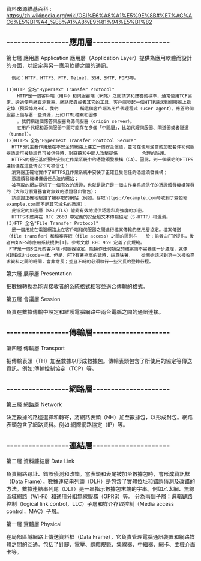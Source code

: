 
資料來源維基百科 : https://zh.wikipedia.org/wiki/OSI%E6%A8%A1%E5%9E%8B#%E7%AC%AC6%E5%B1%A4_%E8%A1%A8%E9%81%94%E5%B1%82

## -----------------應用層---------------------
第七層 應用層
Application
應用層（Application Layer）提供為應用軟體而設計的介面，以設定與另一應用軟體之間的通訊。

      例如：HTTP、HTTPS、FTP、Telnet、SSH、SMTP、POP3等。
      
    (1)HTTP 全名"HyperText Transfer Protocol"
        HTTP是一個客戶端（用戶）和伺服器端（網站）之間請求和應答的標準，通常使用TCP協定。透過使用網頁瀏覽器、網路爬蟲或者其它的工具，客戶端發起一個HTTP請求到伺服器上指定埠（預設埠為80）。我們        稱這個客戶端為用戶代理程式（user agent）。應答的伺服器上儲存著一些資源，比如HTML檔案和圖像
        。我們稱這個應答伺服器為源伺服器（origin server）。
        在用戶代理和源伺服器中間可能存在多個「中間層」，比如代理伺服器、閘道器或者隧道（tunnel）。
    (2)HTTPS 全名"HyperText Transfer Protocol Secure"
      HTTPS的主要作用是在不安全的網路上建立一個安全信道，並可在使用適當的加密套件和伺服器憑證可被驗證且可被信任時，對竊聽和中間人攻擊提供         合理的防護。
      HTTPS的信任基於預先安裝在作業系統中的憑證頒發機構（CA）。因此，到一個網站的HTTPS連接僅在這些情況下可被信任：
      瀏覽器正確地實作了HTTPS且作業系統中安裝了正確且受信任的憑證頒發機構；
      憑證頒發機構僅信任合法的網站；
      被存取的網站提供了一個有效的憑證，也就是說它是一個由作業系統信任的憑證頒發機構簽發的（大部分瀏覽器會對無效的憑證發出警告）；
      該憑證正確地驗證了被存取的網站（例如，存取https://example.com時收到了簽發給example.com而不是其它域名的憑證）；
      此協定的加密層（SSL/TLS）能夠有效地提供認證和高強度的加密。
      HTTPS不應與在 RFC 2660 中定義的安全超文本傳輸協定（S-HTTP）相混淆。
    (3)FTP 全名"File Transfer Protocol"
      是一個用於在電腦網路上在客戶端和伺服器之間進行檔案傳輸的應用層協定。檔案傳送（file transfer）和檔案存取（file access）之間的區別在   於：前者由FTP提供，後者由如NFS等應用系統提供[1]。參考文獻 RFC 959 定義了此規範。
     FTP是一個8位元的客戶端-伺服器協定，能操作任何類型的檔案而不需要進一步處理，就像MIME或Unicode一樣。但是，FTP有著極高的延時，這意味著，   從開始請求到第一次接收需求資料之間的時間，會非常長；並且不時的必須執行一些冗長的登錄行程。



第六層 展示層
Presentation

把數據轉換為能與接收者的系統格式相容並適合傳輸的格式。

第五層 會議層
Session

負責在數據傳輸中設定和維護電腦網路中兩台電腦之間的通訊連接。

## -----------------傳輸層---------------------
第四層 傳輸層
Transport

把傳輸表頭（TH）加至數據以形成數據包。傳輸表頭包含了所使用的協定等傳送資訊。例如:傳輸控制協定（TCP）等。
## -----------------網路層---------------------
第三層 網路層
Network

決定數據的路徑選擇和轉寄，將網路表頭（NH）加至數據包，以形成封包。網路表頭包含了網路資料。例如:網際網路協定（IP）等。
## -----------------連結層---------------------
第二層 資料鐮結層
Data Link

負責網路尋址、錯誤偵測和改錯。當表頭和表尾被加至數據包時，會形成資訊框（Data Frame）。數據連結串列頭（DLH）是包含了實體位址和錯誤偵測及改錯的方法。數據連結串列尾（DLT）是一串指示數據包末端的字串。例如乙太網、無線區域網路（Wi-Fi）和通用分組無線服務（GPRS）等。
分為兩個子層：邏輯鏈路控制（logical link control，LLC）子層和媒介存取控制（Media access control，MAC）子層。

第一層 實體層
Physical

在局部區域網路上傳送資料框（Data Frame），它負責管理電腦通訊裝置和網路媒體之間的互通。包括了針腳、電壓、線纜規範、集線器、中繼器、網卡、主機介面卡等。
